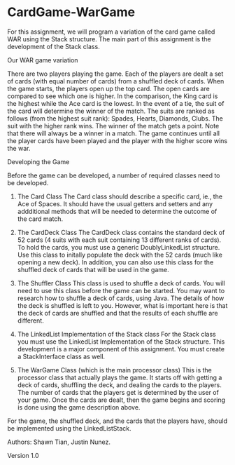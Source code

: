 # CardGame-WarGame

For this assignment, we will program a variation of the card game called WAR using the Stack
structure. The main part of this assignment is the development of the Stack class.

Our WAR game variation

There are two players playing the game. Each of the players are dealt a set of cards (with equal
number of cards) from a shuffled deck of cards. When the game starts, the players open up the top
card. The open cards are compared to see which one is higher. In the comparison, the King card is the
highest while the Ace card is the lowest.
In the event of a tie, the suit of the card will determine the winner of the match. The suits are ranked as
follows (from the highest suit rank): Spades, Hearts, Diamonds, Clubs. The suit with the higher rank
wins. The winner of the match gets a point. Note that there will always be a winner in a match.
The game continues until all the player cards have been played and the player with the higher score
wins the war.

Developing the Game

Before the game can be developed, a number of required classes need to be developed.

1. The Card Class
The Card class should describe a specific card, ie., the Ace of Spaces. It should have the usual
getters and setters and any addditional methods that will be needed to determine the outcome of
the card match.

2. The CardDeck Class
The CardDeck class contains the standard deck of 52 cards (4 suits with each suit containing 13
different ranks of cards). To hold the cards, you must use a generic DoublyLinkedList
structure.
Use this class to initally populate the deck with the 52 cards (much like opening a new deck).
In addition, you can also use this class for the shuffled deck of cards that will be used in the
game.

3. The Shuffler Class
This class is used to shuffle a deck of cards. You will need to use this class before the game
can be started.
You may want to research how to shuffle a deck of cards, using Java. The details of how the
deck is shuffled is left to you. However, what is important here is that the deck of cards are
shuffled and that the results of each shuffle are different.

4. The LinkedList Implementation of the Stack class
For the Stack class you must use the LinkedList Implementation of the Stack structure. This
development is a major component of this assignment. You must create a StackInterface class
as well.

5. The WarGame Class (which is the main processor class)
This is the processor class that actually plays the game. It starts off with getting a deck of
cards, shuffling the deck, and dealing the cards to the players. The number of cards that the
players get is determined by the user of your game.
Once the cards are dealt, then the game begins and scoring is done using the game description
above.

For the game, the shuffled deck, and the cards that the players have, should be implemented
using the LinkedListStack.

Authors: Shawn Tian, Justin Nunez.

Version 1.0
